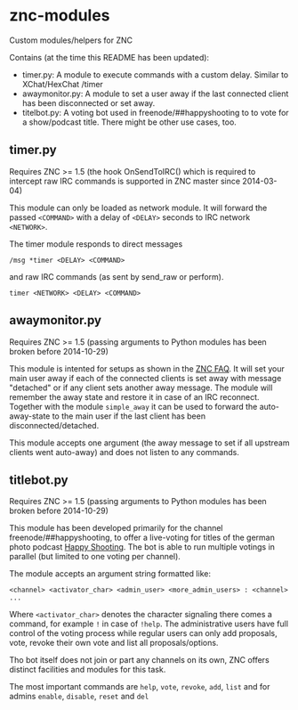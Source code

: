znc-modules
===========

Custom modules/helpers for ZNC

Contains (at the time this README has been updated):

- timer.py: A module to execute commands with a custom delay. Similar to XChat/HexChat /timer
- awaymonitor.py: A module to set a user away if the last connected client has been disconnected or set away.
- titelbot.py: A voting bot used in freenode/##happyshooting to to vote for a show/podcast title. There might be other use cases, too.

## timer.py

Requires ZNC >= 1.5 (the hook OnSendToIRC() which is required to intercept raw IRC commands is supported in ZNC master since 2014-03-04)

This module can only be loaded as network module. It will forward the passed `<COMMAND>` with a delay of `<DELAY>` seconds to IRC network `<NETWORK>`.

The timer module responds to direct messages

`/msg *timer <DELAY> <COMMAND>`

and raw IRC commands (as sent by send_raw or perform).

`timer <NETWORK> <DELAY> <COMMAND>`

## awaymonitor.py

Requires ZNC >= 1.5 (passing arguments to Python modules has been broken before 2014-10-29)

This module is intented for setups as shown in the [ZNC FAQ](http://wiki.znc.in/FAQ#How_to_store_private_messages_even_when_user_is_attached.2C_so_other_clients_can_see_them.3F). It will set your main user away if each of the connected clients is set away with message "detached" or if any client sets another away message. The module will remember the away state and restore it in case of an IRC reconnect. Together with the module `simple_away` it can be used to forward the auto-away-state to the main user if the last client has been disconnected/detached.

This module accepts one argument (the away message to set if all upstream clients went auto-away) and does not listen to any commands.

## titlebot.py

Requires ZNC >= 1.5 (passing arguments to Python modules has been broken before 2014-10-29)

This module has been developed primarily for the channel freenode/##happyshooting, to offer a live-voting for titles of the german photo podcast [Happy Shooting](http://www.happyshooting.de/podcast/).
The bot is able to run multiple votings in parallel (but limited to one voting per channel).

The module accepts an argument string formatted like:

`<channel> <activator_char> <admin_user> <more_admin_users> : <channel> ...`

Where `<activator_char>` denotes the character signaling there comes a command, for example `!` in case of `!help`. The administrative users have full control of the voting process while regular users can only add proposals, vote, revoke their own vote and list all proposals/options.

Tho bot itself does not join or part any channels on its own, ZNC offers distinct facilities and modules for this task.

The most important commands are `help`, `vote`, `revoke`, `add`, `list` and for admins `enable`, `disable`, `reset` and `del`
